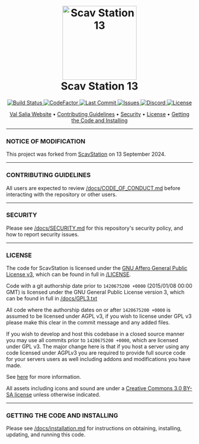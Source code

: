 <h1 align="center">
  <br>
  <a href="https://github.com/ScavStation/ScavStation"><img src="https://avatars1.githubusercontent.com/u/61128341" alt="Scav Station 13" width="200"></a>
  <br>
  Scav Station 13
  <br>
</h1>

<p align="center">
  <a href="https://github.com/ScavStation/ScavStation/actions">
    <img src="https://github.com/ScavStation/ScavStation/workflows/Run%20Tests/badge.svg"
         alt="Build Status">
  </a>
  <a href="https://www.codefactor.io/repository/github/ScavStation/ScavStation">
    <img src="https://www.codefactor.io/repository/github/ScavStation/ScavStation/badge"
         alt="CodeFactor">
  </a>
  <a href="https://github.com/ScavStation/ScavStation/commits/dev">
    <img src="https://img.shields.io/github/last-commit/ScavStation/ScavStation"
         alt="Last Commit">
  </a>
  <a href="https://github.com/ScavStation/ScavStation/issues">
    <img src="https://img.shields.io/github/issues/ScavStation/ScavStation"
         alt="Issues">
  </a>
  <a href="https://discord.gg/bPMNJnnxNZ">
    <img src="https://img.shields.io/discord/678820025355862045?style=plastic"
         alt="Discord">
  </a>
  <a href="https://github.com/ScavStation/ScavStation/blob/dev/LICENSE">
    <img src="https://img.shields.io/github/license/ScavStation/ScavStation"
         alt="License">
  </a>
</p>

<p align="center">
  <a href="https://www.valsalia.com/">Val Salia Website</a> •
  <a href="#contributing-guidelines">Contributing Guidelines</a> •
  <a href="#security">Security</a> •
  <a href="#license">License</a> •
  <a href="#getting-the-code-and-installing">Getting the Code and Installing</a>
</p>

---

### NOTICE OF MODIFICATION

This project was forked from [ScavStation](https://github.com/ScavStation/ScavStation) on 13 September 2024.

---

### CONTRIBUTING GUIDELINES

All users are expected to review [/docs/CODE_OF_CONDUCT.md](/docs/CODE_OF_CONDUCT.md) before interacting with the repository or other users.

---

### SECURITY

Please see [/docs/SECURITY.md](/docs/SECURITY.md) for this repository's security policy, and how to report security issues.

---

### LICENSE

The code for ScavStation is licensed under the [GNU Affero General Public License v3](http://www.gnu.org/licenses/agpl.html), which can be found in full in [/LICENSE](/LICENSE).

Code with a git authorship date prior to `1420675200 +0000` (2015/01/08 00:00 GMT) is licensed under the GNU General Public License version 3, which can be found in full in [/docs/GPL3.txt](/docs/GPL3.txt)

All code where the authorship dates on or after `1420675200 +0000` is assumed to be licensed under AGPL v3, if you wish to license under GPL v3 please make this clear in the commit message and any added files.

If you wish to develop and host this codebase in a closed source manner you may use all commits prior to `1420675200 +0000`, which are licensed under GPL v3.  The major change here is that if you host a server using any code licensed under AGPLv3 you are required to provide full source code for your servers users as well including addons and modifications you have made.

See [here](https://www.gnu.org/licenses/why-affero-gpl.html) for more information.

All assets including icons and sound are under a [Creative Commons 3.0 BY-SA license](http://creativecommons.org/licenses/by-sa/3.0/) unless otherwise indicated.

---

### GETTING THE CODE AND INSTALLING

Please see [/docs/installation.md](/docs/installation.md) for instructions on obtaining, installing, updating, and running this code.
